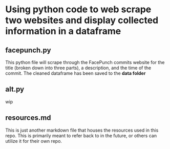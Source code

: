 # Using python code to web scrape two websites and display collected information in a dataframe

## facepunch.py
This python file will scrape through the FacePunch commits website for the title (broken down into three parts), a description, and the time of the commit.  The cleaned dataframe has been saved to the **data folder** 

## alt.py
wip

## resources.md
This is just another markdown file that houses the resources used in this repo. This is primarily meant to refer back to in the future, or others can utilize it for their own repo.